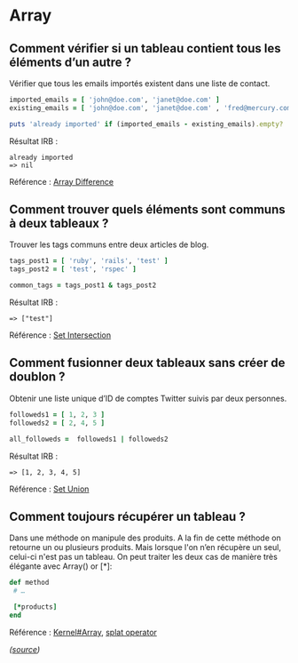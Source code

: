 # Array

## Comment vérifier si un tableau contient tous les éléments d’un autre ?

Vérifier que tous les emails importés existent dans une liste de contact.

```ruby
imported_emails = [ 'john@doe.com', 'janet@doe.com' ]
existing_emails = [ 'john@doe.com', 'janet@doe.com' , 'fred@mercury.com' ]

puts 'already imported' if (imported_emails - existing_emails).empty?
```

Résultat IRB :

```
already imported
=> nil
```

Référence : [Array Difference](http://www.ruby-doc.org/core-2.1.0/Array.html#method-i-2D)

## Comment trouver quels éléments sont communs à deux tableaux ?

Trouver les tags communs entre deux articles de blog.

```ruby
tags_post1 = [ 'ruby', 'rails', 'test' ]
tags_post2 = [ 'test', 'rspec' ]

common_tags = tags_post1 & tags_post2
```

Résultat IRB :
```
=> ["test"]
```

Référence : [Set Intersection](http://www.ruby-doc.org/core-2.1.0/Array.html#method-i-26)


## Comment fusionner deux tableaux sans créer de doublon ?

Obtenir une liste unique d’ID de comptes Twitter suivis par deux personnes.

```ruby
followeds1 = [ 1, 2, 3 ]
followeds2 = [ 2, 4, 5 ]

all_followeds =  followeds1 | followeds2
```

Résultat IRB :
```
=> [1, 2, 3, 4, 5]
```
Référence : [Set Union](http://www.ruby-doc.org/core-2.1.0/Array.html#method-i-7C)

## Comment toujours récupérer un tableau ?

Dans une méthode on manipule des produits. A la fin de cette méthode on retourne un ou plusieurs produits.
Mais lorsque l'on n’en récupère un seul, celui-ci n'est pas un tableau.
On peut traiter les deux cas de manière très élégante avec Array() or [*]:

```ruby
def method
 # …

 [*products]
end
```

Référence : [Kernel#Array](http://www.ruby-doc.org/core-2.1.0/Kernel.html#method-i-Array), [splat operator](http://www.ruby-doc.org/core-2.1.0/doc/syntax/calling_methods_rdoc.html#label-Array+to+Arguments+Conversion)



*([source](http://blog.8thcolor.com/fr/2014/02/7-cas-d-usage-quotidien-d-un-tableau-en-ruby/))*
